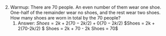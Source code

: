 2. Warmup: There are 70 people. An even number of them wear one shoe. One-half of the remainder wear no shoes, and the rest wear two shoes. How many shoes are worn in total by the 70 people?
	1. Answer: $Shoes = 2k + 2(70-2k/2) + 0(70-2k/2)$
		$Shoes = 2k + 2(70-2k/2) $
		Shoes = 2k + 70 - 2k
		Shoes = 70$
